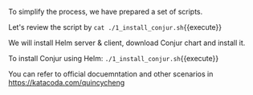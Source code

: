 
To simplify the process, we have prepared a set of scripts.

Let's review the script by `cat ./1_install_conjur.sh`{{execute}}

We will install Helm server & client, download Conjur chart and install it.

To install Conjur using Helm: `./1_install_conjur.sh`{{execute}}

You can refer to official docuemntation and other scenarios in https://katacoda.com/quincycheng 
